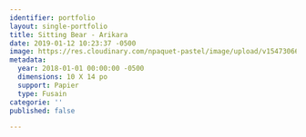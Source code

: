 ```yaml
---
identifier: portfolio
layout: single-portfolio
title: Sitting Bear - Arikara
date: 2019-01-12 10:23:37 -0500
image: https://res.cloudinary.com/npaquet-pastel/image/upload/v1547306680/40290481_2162311964038039_2860893624424464384_n.jpg
metadata:
  year: 2018-01-01 00:00:00 -0500
  dimensions: 10 X 14 po
  support: Papier
  type: Fusain
categorie: ''
published: false

---
```

